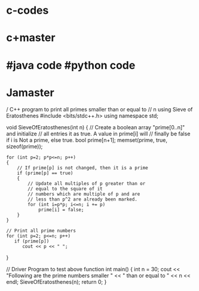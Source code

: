 # c-codes 
# c+master
#java code 
#python code
=======
# Jamaster
/ C++ program to print all primes smaller than or equal to 
// n using Sieve of Eratosthenes 
#include <bits/stdc++.h> 
using namespace std; 
  
void SieveOfEratosthenes(int n) 
{ 
    // Create a boolean array "prime[0..n]" and initialize 
    // all entries it as true. A value in prime[i] will 
    // finally be false if i is Not a prime, else true. 
    bool prime[n+1]; 
    memset(prime, true, sizeof(prime)); 
  
    for (int p=2; p*p<=n; p++) 
    { 
        // If prime[p] is not changed, then it is a prime 
        if (prime[p] == true) 
        { 
            // Update all multiples of p greater than or  
            // equal to the square of it 
            // numbers which are multiple of p and are 
            // less than p^2 are already been marked.  
            for (int i=p*p; i<=n; i += p) 
                prime[i] = false; 
        } 
    } 
  
    // Print all prime numbers 
    for (int p=2; p<=n; p++) 
       if (prime[p]) 
          cout << p << " "; 
} 
  
// Driver Program to test above function 
int main() 
{ 
    int n = 30; 
    cout << "Following are the prime numbers smaller "
         << " than or equal to " << n << endl; 
    SieveOfEratosthenes(n); 
    return 0; 
} 
